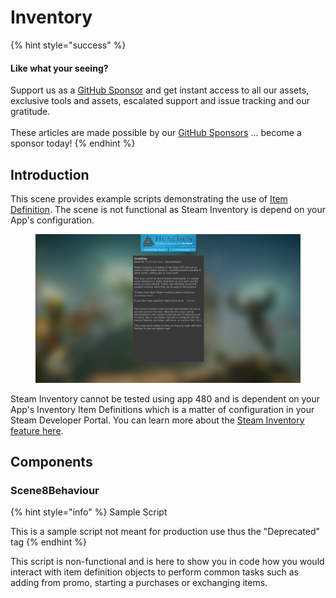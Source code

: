 # Inventory

{% hint style="success" %}
#### Like what your seeing?

Support us as a [GitHub Sponsor](../../../../become-a-sponsor/) and get instant access to all our assets, exclusive tools and assets, escalated support and issue tracking and our gratitude.\
\
These articles are made possible by our [GitHub Sponsors](../../../../become-a-sponsor/) ... become a sponsor today!
{% endhint %}

## Introduction

This scene provides example scripts demonstrating the use of [Item Definition](../../unity/scriptable-objects/item-definition.md). The scene is not functional as Steam Inventory is depend on your App's configuration.

<figure><img src="../../../../.gitbook/assets/image (5).png" alt=""><figcaption></figcaption></figure>

Steam Inventory cannot be tested using app 480 and is dependent on your App's Inventory Item Definitions which is a matter of configuration in your Steam Developer Portal. You can learn more about the [Steam Inventory feature here](../../../../company/steam/steamworks/inventory/).

## Components

### Scene8Behaviour

{% hint style="info" %}
Sample Script

This is a sample script not meant for production use thus the "Deprecated" tag
{% endhint %}

This script is non-functional and is here to show you in code how you would interact with item definition objects to perform common tasks such as adding from promo, starting a purchases or exchanging items.
